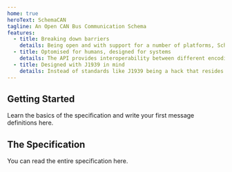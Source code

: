```yaml
---
home: true
heroText: SchemaCAN
tagline: An Open CAN Bus Communication Schema
features:
  - title: Breaking down barriers
    details: Being open and with support for a number of platforms, SchemaCAN provides a standard in which embedded and general purpose computing can interact.
  - title: Optomised for humans, designed for systems
    details: The API provides interoperability between different encoding formats which you can choose to use any or all depending on your needs.
  - title: Designed with J1939 in mind
    details: Instead of standards like J1939 being a hack that resides on top of the standard, SchemaCAN integrates J1939 into some of it's core design decisions.
---
```


## Getting Started

Learn the basics of the specification and write your first message definitions here.

## The Specification

You can read the entire specification here.
